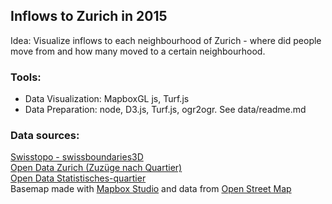 ## Inflows to Zurich in 2015
Idea: Visualize inflows to each neighbourhood of Zurich - where did people move from and how many moved to a certain neighbourhood.

### Tools:
- Data Visualization: MapboxGL js, Turf.js  
- Data Preparation: node, D3.js, Turf.js, ogr2ogr. See data/readme.md

### Data sources:
[Swisstopo - swissboundaries3D](https://opendata.swiss/en/dataset/swissboundaries3d-bezirksgrenzen1)   
[Open Data Zurich (Zuzüge nach Quartier)](https://data.stadt-zuerich.ch/dataset/statistisches-quartier)   
[Open Data Statistisches-quartier](https://data.stadt-zuerich.ch/dataset/bev-zuz-jahr-quartier-v2)   
Basemap made with [Mapbox Studio](https://www.mapbox.com/studio/) and data from [Open Street Map](http://www.openstreetmap.org/about/)